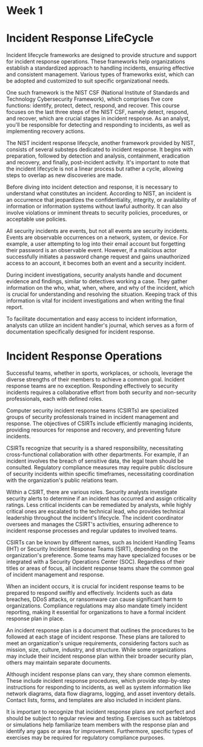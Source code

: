 # Week 1
# Incident Response LifeCycle


Incident lifecycle frameworks are designed to provide structure and support for incident response operations. These frameworks help organizations establish a standardized approach to handling incidents, ensuring effective and consistent management. Various types of frameworks exist, which can be adopted and customized to suit specific organizational needs.

One such framework is the NIST CSF (National Institute of Standards and Technology Cybersecurity Framework), which comprises five core functions: identify, protect, detect, respond, and recover. This course focuses on the last three steps of the NIST CSF, namely detect, respond, and recover, which are crucial stages in incident response. As an analyst, you'll be responsible for detecting and responding to incidents, as well as implementing recovery actions.

The NIST incident response lifecycle, another framework provided by NIST, consists of several substeps dedicated to incident response. It begins with preparation, followed by detection and analysis, containment, eradication and recovery, and finally, post-incident activity. It's important to note that the incident lifecycle is not a linear process but rather a cycle, allowing steps to overlap as new discoveries are made.

Before diving into incident detection and response, it is necessary to understand what constitutes an incident. According to NIST, an incident is an occurrence that jeopardizes the confidentiality, integrity, or availability of information or information systems without lawful authority. It can also involve violations or imminent threats to security policies, procedures, or acceptable use policies.

All security incidents are events, but not all events are security incidents. Events are observable occurrences on a network, system, or device. For example, a user attempting to log into their email account but forgetting their password is an observable event. However, if a malicious actor successfully initiates a password change request and gains unauthorized access to an account, it becomes both an event and a security incident.

During incident investigations, security analysts handle and document evidence and findings, similar to detectives working a case. They gather information on the who, what, when, where, and why of the incident, which is crucial for understanding and resolving the situation. Keeping track of this information is vital for incident investigations and when writing the final report.

To facilitate documentation and easy access to incident information, analysts can utilize an incident handler's journal, which serves as a form of documentation specifically designed for incident response.

# Incident Response Operations

Successful teams, whether in sports, workplaces, or schools, leverage the diverse strengths of their members to achieve a common goal. Incident response teams are no exception. Responding effectively to security incidents requires a collaborative effort from both security and non-security professionals, each with defined roles.

Computer security incident response teams (CSIRTs) are specialized groups of security professionals trained in incident management and response. The objectives of CSIRTs include efficiently managing incidents, providing resources for response and recovery, and preventing future incidents.

CSIRTs recognize that security is a shared responsibility, necessitating cross-functional collaboration with other departments. For example, if an incident involves the breach of sensitive data, the legal team should be consulted. Regulatory compliance measures may require public disclosure of security incidents within specific timeframes, necessitating coordination with the organization's public relations team.

Within a CSIRT, there are various roles. Security analysts investigate security alerts to determine if an incident has occurred and assign criticality ratings. Less critical incidents can be remediated by analysts, while highly critical ones are escalated to the technical lead, who provides technical leadership throughout the incident's lifecycle. The incident coordinator oversees and manages the CSIRT's activities, ensuring adherence to incident response processes and regular updates to involved teams.

CSIRTs can be known by different names, such as Incident Handling Teams (IHT) or Security Incident Response Teams (SIRT), depending on the organization's preference. Some teams may have specialized focuses or be integrated with a Security Operations Center (SOC). Regardless of their titles or areas of focus, all incident response teams share the common goal of incident management and response.

When an incident occurs, it is crucial for incident response teams to be prepared to respond swiftly and effectively. Incidents such as data breaches, DDoS attacks, or ransomware can cause significant harm to organizations. Compliance regulations may also mandate timely incident reporting, making it essential for organizations to have a formal incident response plan in place.

An incident response plan is a document that outlines the procedures to be followed at each stage of incident response. These plans are tailored to meet an organization's unique requirements, considering factors such as mission, size, culture, industry, and structure. While some organizations may include their incident response plan within their broader security plan, others may maintain separate documents.

Although incident response plans can vary, they share common elements. These include incident response procedures, which provide step-by-step instructions for responding to incidents, as well as system information like network diagrams, data flow diagrams, logging, and asset inventory details. Contact lists, forms, and templates are also included in incident plans.

It is important to recognize that incident response plans are not perfect and should be subject to regular review and testing. Exercises such as tabletops or simulations help familiarize team members with the response plan and identify any gaps or areas for improvement. Furthermore, specific types of exercises may be required for regulatory compliance purposes.
